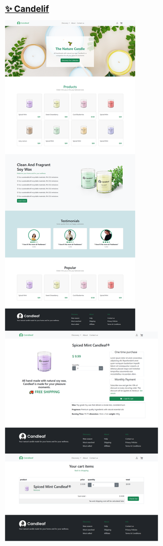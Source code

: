# [✨ Candelif](https://web.dengrweb.com/view/?id=53)

![cover](p1.png)
![cover](p2.png)
![cover](p3.png)
